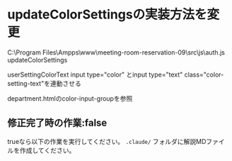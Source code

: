 # updateColorSettingsの実装方法を変更

C:\Program Files\Ampps\www\meeting-room-reservation-09\src\js\auth.js
updateColorSettings


userSettingColorText
input type="color" とinput type="text" class="color-setting-text"を連動させる

department.htmlのcolor-input-groupを参照




## 修正完了時の作業:false
trueなら以下の作業を実行してください。
`.claude/` フォルダに解説MDファイルを作成してください。